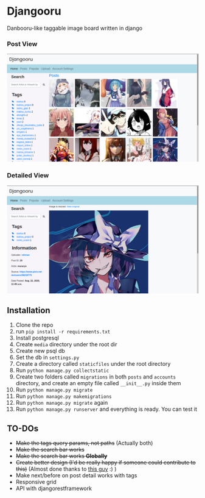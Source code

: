 # Djangooru
Danbooru-like taggable image board written in django
### Post View
![ss1](Screenshots/ss-index.png)
### Detailed View
![ss2](Screenshots/ss-detail.png)

## Installation
1. Clone the repo
2. run `pip install -r requirements.txt` 
3. Install postgresql
4. Create `media` directory under the root dir
5. Create new psql db
6. Set the db in `settings.py`
7. Create a directory called `staticfiles` under the root directory
8. Run `python manage.py collectstatic` 
9. Create two folders called `migrations` in both `posts` and `accounts` directory, and create an empty file called `__init__.py` inside them
10. Run `python manage.py migrate`
11. Run `python manage.py makemigrations`
12. Run `python manage.py migrate` again
13. Run `python manage.py runserver` and everything is ready. You can test it

## TO-DOs
- ~~Make the tags query params, not paths~~ (Actually both)
- ~~Make the search bar works~~
- ~~Make the search bar works __Globally__~~
- ~~Create better design (I'd be really happy if someone could contribute to this)~~ (Almost done thanks to [this guy](https://github.com/DaNoobBoii) :) )
- Make next/before on post detail works with tags
- Responsive grid
- API with djangorestframework
